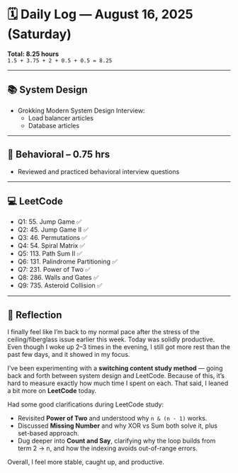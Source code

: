 # 🗓️ Daily Log — August 16, 2025 (Saturday)

**Total: 8.25 hours**  
`1.5 + 3.75 + 2 + 0.5 + 0.5 = 8.25`

---

## 📚 System Design
- Grokking Modern System Design Interview:
  - Load balancer articles
  - Database articles

---

## 🎤 Behavioral – 0.75 hrs
- Reviewed and practiced behavioral interview questions

---

## 💻 LeetCode
- Q1: 55. Jump Game ✅  
- Q2: 45. Jump Game II ✅  
- Q3: 46. Permutations ✅  
- Q4: 54. Spiral Matrix ✅  
- Q5: 113. Path Sum II ✅  
- Q6: 131. Palindrome Partitioning ✅  
- Q7: 231. Power of Two ✅  
- Q8: 286. Walls and Gates ✅  
- Q9: 735. Asteroid Collision ✅  

---

## 📝 Reflection
I finally feel like I’m back to my normal pace after the stress of the ceiling/fiberglass issue earlier this week. Today was solidly productive. Even though I woke up 2–3 times in the evening, I still got more rest than the past few days, and it showed in my focus.  

I’ve been experimenting with a **switching content study method** — going back and forth between system design and LeetCode. Because of this, it’s hard to measure exactly how much time I spent on each. That said, I leaned a bit more on **LeetCode** today.  

Had some good clarifications during LeetCode study:  
- Revisited **Power of Two** and understood why `n & (n - 1)` works.  
- Discussed **Missing Number** and why XOR vs Sum both solve it, plus set-based approach.  
- Dug deeper into **Count and Say**, clarifying why the loop builds from term 2 → n, and how the indexing avoids out-of-range errors.  

Overall, I feel more stable, caught up, and productive.